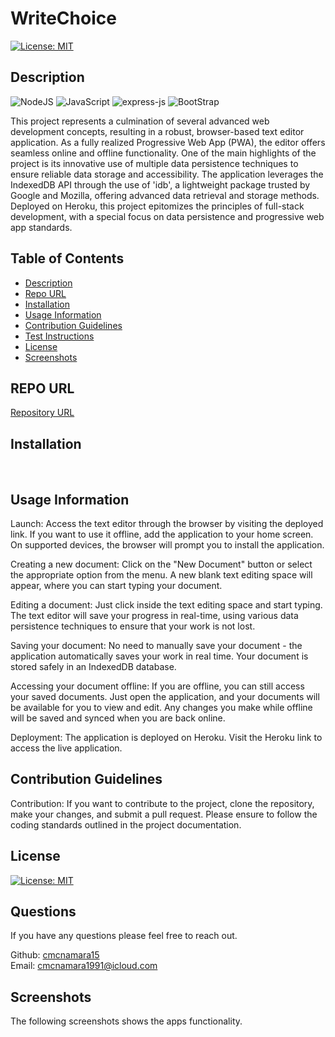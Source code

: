 # WriteChoice
[![License: MIT](https://img.shields.io/badge/License-MIT-yellow.svg)](https://opensource.org/licenses/MIT)

## Description
![NodeJS](https://img.shields.io/badge/node.js-6DA55F?style=for-the-badge&logo=node.js&logoColor=white)
![JavaScript](https://img.shields.io/badge/javascript-%23323330.svg?style=for-the-badge&logo=javascript&logoColor=%23F7DF1E)
![express-js](https://img.shields.io/badge/Express.js-000000?style=for-the-badge&logo=express&logoColor=white)
![BootStrap](https://img.shields.io/badge/Bootstrap-563D7C?style=for-the-badge&logo=bootstrap&logoColor=white)

<!-- ![npm](https://img.shields.io/badge/npm-CB3837?style=for-the-badge&logo=npm&logoColor=white)
![vscode](https://img.shields.io/badge/VSCode-0078D4?style=for-the-badge&logo=visual%20studio%20code&logoColor=white)
![json](https://img.shields.io/badge/json-5E5C5C?style=for-the-badge&logo=json&logoColor=white)
![edex](https://img.shields.io/badge/Edx-193A3E?style=for-the-badge&logo=edx&logoColor=white) -->

This project represents a culmination of several advanced web development concepts, resulting in a robust, browser-based text editor application. As a fully realized Progressive Web App (PWA), the editor offers seamless online and offline functionality. One of the main highlights of the project is its innovative use of multiple data persistence techniques to ensure reliable data storage and accessibility. The application leverages the IndexedDB API through the use of 'idb', a lightweight package trusted by Google and Mozilla, offering advanced data retrieval and storage methods. Deployed on Heroku, this project epitomizes the principles of full-stack development, with a special focus on data persistence and progressive web app standards.

## Table of Contents    
- [Description](#description)
- [Repo URL](#repo-url)
- [Installation](#installation)
- [Usage Information](#usage-information)
- [Contribution Guidelines](#contribution-guidelines)
- [Test Instructions](#test-instructions)
- [License](#license)
- [Screenshots](#screenshots)


## REPO URL
[Repository URL](https://github.com/cmcnamara15/WriteChoice)<br />

## Installation
<br />

## Usage Information
Launch: Access the text editor through the browser by visiting the deployed link. If you want to use it offline, add the application to your home screen. On supported devices, the browser will prompt you to install the application.

Creating a new document: Click on the "New Document" button or select the appropriate option from the menu. A new blank text editing space will appear, where you can start typing your document.

Editing a document: Just click inside the text editing space and start typing. The text editor will save your progress in real-time, using various data persistence techniques to ensure that your work is not lost.

Saving your document: No need to manually save your document - the application automatically saves your work in real time. Your document is stored safely in an IndexedDB database.

Accessing your document offline: If you are offline, you can still access your saved documents. Just open the application, and your documents will be available for you to view and edit. Any changes you make while offline will be saved and synced when you are back online.

Deployment: The application is deployed on Heroku. Visit the Heroku link to access the live application.
<br />

## Contribution Guidelines 
Contribution: If you want to contribute to the project, clone the repository, make your changes, and submit a pull request. Please ensure to follow the coding standards outlined in the project documentation.<br />


## License
[![License: MIT](https://img.shields.io/badge/License-MIT-yellow.svg)](https://opensource.org/licenses/MIT)

## Questions 
If you have any questions please feel free to reach out.<br />

Github: [cmcnamara15](https://github.com/cmcnamara15)<br />
Email: cmcnamara1991@icloud.com

## Screenshots

The following screenshots shows the apps functionality.<br />


<!-- ## Node in terminal<br />

![Screenshot of the program running in the terminal](./assets/screenshot1.png)

## Generated output file<br />

![Screenshot of output example](./assets/screenshot2.png)

## Failed Test result<br />

![Example of failed test](./assets/failedtest.png)

## Inquirer prompts complete<br />

![Example of passed test](./assets/passedtest.png) -->